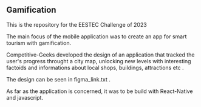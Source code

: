 ## Gamification 

This is the repository for the EESTEC Challenge of 2023 

The main focus of the mobile application was to create an app for smart tourism with gamification. 

Competitive-Geeks developed the design of an application that tracked the user's progress throught a city map, unlocking new levels with interesting factoids and informations about local shops, buildings, attractions etc . 

The design can be seen in figma_link.txt . 

As far as the application is concerned, it was to be build with React-Native and javascript. 

